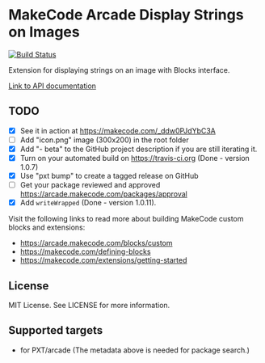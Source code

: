 # MakeCode Arcade Display Strings on Images

[![Build Status](https://travis-ci.com/robo-technical-group/pxt-arcade-display-strings.svg?branch=master)](https://travis-ci.com/robo-technical-group/pxt-arcade-display-strings)

Extension for displaying strings on an image with Blocks interface.

[Link to API documentation](https://github.com/robo-technical-group/pxt-arcade-display-strings/blob/master/api.md)

## TODO

- [X] See it in action at https://makecode.com/_ddw0PJdYbC3A
- [ ] Add "icon.png" image (300x200) in the root folder
- [X] Add "- beta" to the GitHub project description if you are still iterating it.
- [X] Turn on your automated build on https://travis-ci.org (Done - version 1.0.7)
- [X] Use "pxt bump" to create a tagged release on GitHub
- [ ] Get your package reviewed and approved https://arcade.makecode.com/packages/approval
- [X] Add `writeWrapped` (Done - version 1.0.11).

Visit the following links to read more about building MakeCode custom blocks and extensions:
- https://arcade.makecode.com/blocks/custom
- https://makecode.com/defining-blocks
- https://makecode.com/extensions/getting-started

## License

MIT License. See LICENSE for more information.

## Supported targets

* for PXT/arcade
(The metadata above is needed for package search.)

